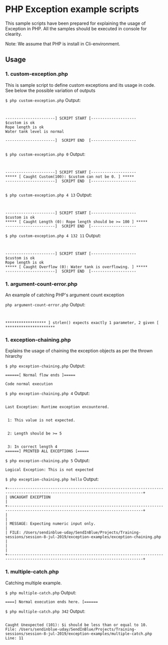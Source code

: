 # PHP Exception example scripts

This sample scripts have been prepared for explaining the usage of Exception in PHP. All the samples should be executed in console for clearity.

Note: We assume that PHP is install in Cli-environment.


## Usage

### 1. custom-exception.php
This is sample script to define custom exceptions and its usage in code. See below the possible variation of outputs

`$ php custom-exception.php`
Output:
```


----------------------] SCRIPT START [--------------------
$custom is ok
Rope length is ok
Water tank level is normal

----------------------]  SCRIPT END  [--------------------


```
`$ php custom-exception.php 0`
Output:
```


----------------------] SCRIPT START [--------------------
***** [ Caught Custom(100): $custom can not be 0. ] *****
----------------------]  SCRIPT END  [--------------------


```
`$ php custom-exception.php 4 13`
Output:
```


----------------------] SCRIPT START [--------------------
$custom is ok
***** [ Caught Length (0): Rope length should be >= 100 ] *****
----------------------]  SCRIPT END  [--------------------

```
`$ php custom-exception.php 4 132 11`
Output: 
```


----------------------] SCRIPT START [--------------------
$custom is ok
Rope length is ok
***** [ Caught Overflow (0): Water tank is overflowing. ] *****
----------------------]  SCRIPT END  [--------------------

```


### 1. argument-count-error.php
An example of catching PHP's argument count exception

`php argument-count-error.php`
Output:
```


****************** ] strlen() expects exactly 1 parameter, 2 given [ **********************

```


### 1. exception-chaining.php
Explains the usage of chaining the exception objects as per the thrown hirarchy

`$ php exception-chaining.php`
Output: 
```
======[ Normal flow ends ]=====

Code normal execution
```
`$ php exception-chaining.php 4`
Output:
```

Last Exception: Runtime exception encountered.


 1: This value is not expected.


 2: Length should be >= 5


 3: In correct length 4
======] PRINTED ALL EXCEPTIONS [=====

```
`$ php exception-chaining.php 5`
Output:
```
Logical Exception: This is not expected
```
`$ php exception-chaining.php hello`
Output:
```
+----------------------------------------------------------------------------------------------------------------------------------+
| UNCAUGHT EXCEPTION                                                                                                               |
+----------------------------------------------------------------------------------------------------------------------------------+
|                                                                                                                                  |
| MESSAGE: Expecting numeric input only.                                                                                           |
| FILE: /Users/sendinblue-uday/SendInBlue/Projects/Training-sessions/session-8-jul-2019/exception-examples/exception-chaining.php  |
|                                                                                                                                  |
+----------------------------------------------------------------------------------------------------------------------------------+

```

### 1. multiple-catch.php
Catching multiple example.

`$ php multiple-catch.php`
Output: 
```
====] Normal execution ends here. [======

```
`$ php multiple-catch.php 342`
Output:
```

Caught Unexpected (101): $i should be less than or equal to 10.
File: /Users/sendinblue-uday/SendInBlue/Projects/Training-sessions/session-8-jul-2019/exception-examples/multiple-catch.php
Line: 11

```
